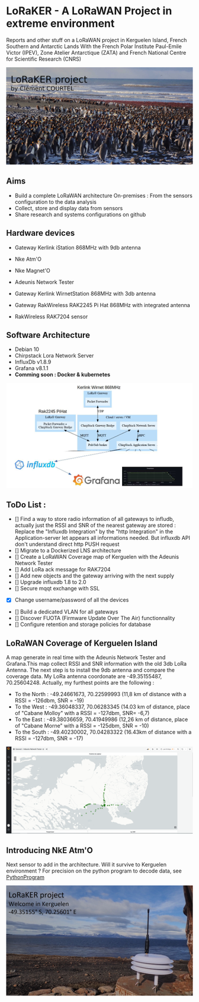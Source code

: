 # LoRaKER - A LoRaWAN Project in extreme environment

Reports and other stuff on a LoRaWAN project in Kerguelen Island, French Southern and Antarctic Lands
With the French Polar Institute Paul-Emile Victor (IPEV), Zone Atelier Antarctique (ZATA) and French National Centre for Scientific Research (CNRS)


![Manchots](./media/intro.JPG)

## Aims

- Build a complete LoRaWAN architecture On-premises : From the sensors configuration to the data analysis
- Collect, store and display data from sensors
- Share research and systems configurations on github

## Hardware devices

- Gateway Kerlink iStation 868MHz with 9db antenna
- Nke Atm'O
- Nke Magnet'O
- Adeunis Network Tester

- Gateway Kerlink WirnetStation 868MHz with 3db antenna
- Gateway RakWireless RAK2245 Pi Hat 868MHz with integrated antenna
- RakWireless RAK7204 sensor
	
## Software Architecture

- Debian 10
- Chirpstack Lora Network Server
- InfluxDb v1.8.9
- Grafana v8.1.1
- **Comming soon : Docker & kubernetes**

![Schema](./media/schema.jpg)

## ToDo List :

- [] Find a way to store radio information of all gateways to infludb, actually just the RSSI and SNR of the nearest gateway are stored : 
	Replace the "Influxdb Integration" by the "http Integration" in the Application-server let appears all informations needed. But influxdb API don't understand direct http PUSH request
- [] Migrate to a Dockerized LNS architecture
- [] Create a LoRaWAN Coverage map of Kerguelen with the Adeunis Network Tester  
- [] Add LoRa ack message for RAK7204
- [] Add new objects and the gateway arriving with the next supply
- [] Upgrade influxdb 1.8 to 2.0
- [] Secure mqqt exchange with SSL
- [x] Change username/password of all the devices
- [] Build a dedicated VLAN for all gateways 
- [] Discover FUOTA (Firmware Update Over The Air) functionnality
- [] Configure retention and storage policies for database

## LoRaWAN Coverage of Kerguelen Island

A map generate in real time with the Adeunis Network Tester and Grafana.This map collect RSSI and SNR information with the old 3db LoRa Antenna. The next step is to install the 9db antenna and compare the coverage data. 
My LoRa antenna coordonate are -49.35155487, 70.25604248. Actually, my furthest points are the following : 
 - To the North : -49.24661673, 70.22599993 (11,8 km of distance with a RSSI = -126dbm, SNR = -19)
 - To the West : -49.36048337, 70.06283345 (14.03 km of distance, place of "Cabane Molloy" with a RSSI = -127dbm, SNR= -6,7)
 - To the East : -49.38036659, 70.41949986 (12,26 km of distance, place of "Cabane Morne" with a RSSI = -125dbm, SNR = -10)
 - To the South : -49.40230002, 70.04283322 (16.43km of distance with a RSSI = -127dbm, SNR = -17)

![Map](./media/grafanaLoRaMap4.png)

## Introducing NkE Atm'O

Next sensor to add in the architecture. Will it survive to Kerguelen environment ? For precision on the python program to decode data, see [PythonProgram](https://github.com/ClemCrt2/Codec-Report-Batch-Python) 

![NkESensor](./media/CapteurNKEinKerguelen2.jpg)
